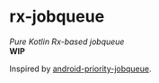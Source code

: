 # rx-jobqueue
*Pure Kotlin Rx-based jobqueue*  
**WIP**  
  
Inspired by [android-priority-jobqueue](https://github.com/yigit/android-priority-jobqueue).
